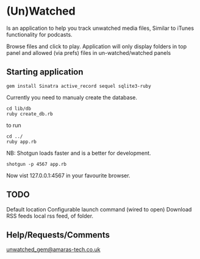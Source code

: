 (Un)Watched
===========

Is an application to help you track unwatched media files, Similar to iTunes functionality for podcasts.

Browse files and click to play. Application will only display folders in top panel and allowed (via prefs) files in un-watched/watched panels

Starting application
--------------------

    gem install Sinatra active_record sequel sqlite3-ruby 

Currently you need to manualy create the database.

    cd lib/db
    ruby create_db.rb

to run

    cd ../
    ruby app.rb

NB: Shotgun loads faster and is a better for development.

    shotgun -p 4567 app.rb 

Now vist 127.0.0.1:4567 in your favourite browser.

TODO
----

Default location
Configurable launch command (wired to open)
Download RSS feeds
local rss feed, of folder.

Help/Requests/Comments
----

unwatched_gem@amaras-tech.co.uk

